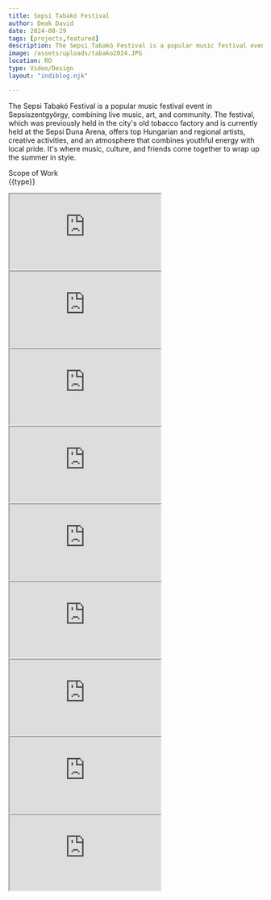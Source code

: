 ```yaml
---
title: Sepsi Tabakó Festival
author: Deak David
date: 2024-08-29
tags: [projects,featured]
description: The Sepsi Tabakó Festival is a popular music festival event in Sepsiszentgyörgy, combining live music, art, and community. The festival, which was previously held in the city's old tobacco factory and is currently held at the Sepsi Duna Arena, offers top Hungarian and regional artists, creative activities, and an atmosphere that combines youthful energy with local pride. It's where music, culture, and friends come together to wrap up the summer in style.
image: /assets/uploads/tabako2024.JPG
location: RO
type: Video/Design
layout: "indiblog.njk"

---
```


The Sepsi Tabakó Festival is a popular music festival event in Sepsiszentgyörgy, combining live music, art, and community. The festival, which was previously held in the city's old tobacco factory and is currently held at the Sepsi Duna Arena, offers top Hungarian and regional artists, creative activities, and an atmosphere that combines youthful energy with local pride. It's where music, culture, and friends come together to wrap up the summer in style.

Scope of Work  
{{type}}

<div class="grid grid-cols-1 md:grid-cols-2 gap-6">
  <div class="bg-black py-2.5">
    <div class="relative aspect-[9/16] h-[80vh] max-w-[calc(80vh*9/16)] mx-auto">
      <iframe
        src="https://www.youtube.com/embed/yg2UUyUCQLU?modestbranding=1&rel=0&playsinline=1"
        class="w-full h-full border-0 rounded-xl"
        title="YouTube Shorts video player"
        allow="accelerometer; clipboard-write; encrypted-media; gyroscope; picture-in-picture; web-share"
        allowfullscreen
      ></iframe>
    </div>
  </div>

  <div class="bg-black py-2.5">
    <div class="relative aspect-[9/16] h-[80vh] max-w-[calc(80vh*9/16)] mx-auto">
      <iframe
        src="https://www.youtube.com/embed/WhWj9ab-tTU?modestbranding=1&rel=0&playsinline=1"
        class="w-full h-full border-0 rounded-xl"
        title="YouTube Shorts video player"
        allow="accelerometer; clipboard-write; encrypted-media; gyroscope; picture-in-picture; web-share"
        allowfullscreen
      ></iframe>
    </div>
  </div>
</div>

<div class="grid grid-cols-1 md:grid-cols-2 gap-6 mt-6">
  <div class="bg-black py-2.5">
    <div class="relative aspect-[9/16] h-[80vh] max-w-[calc(80vh*9/16)] mx-auto">
      <iframe
        src="https://www.youtube.com/embed/B7qtKBd84gs?modestbranding=1&rel=0&playsinline=1"
        class="w-full h-full border-0 rounded-xl"
        title="YouTube Shorts video player"
        allow="accelerometer; clipboard-write; encrypted-media; gyroscope; picture-in-picture; web-share"
        allowfullscreen
      ></iframe>
    </div>
  </div>

  <div class="bg-black py-2.5">
    <div class="relative aspect-[9/16] h-[80vh] max-w-[calc(80vh*9/16)] mx-auto">
      <iframe
        src="https://www.youtube.com/embed/fSGWjLutYfo?modestbranding=1&rel=0&playsinline=1"
        class="w-full h-full border-0 rounded-xl"
        title="YouTube Shorts video player"
        allow="accelerometer; clipboard-write; encrypted-media; gyroscope; picture-in-picture; web-share"
        allowfullscreen
      ></iframe>
    </div>
  </div>
</div>

<div class="grid grid-cols-1 md:grid-cols-2 gap-6 mt-6">
  <div class="bg-black py-2.5">
    <div class="relative aspect-[9/16] h-[80vh] max-w-[calc(80vh*9/16)] mx-auto">
      <iframe
        src="https://www.youtube.com/embed/v_poDjIwPC4?modestbranding=1&rel=0&playsinline=1"
        class="w-full h-full border-0 rounded-xl"
        title="YouTube Shorts video player"
        allow="accelerometer; clipboard-write; encrypted-media; gyroscope; picture-in-picture; web-share"
        allowfullscreen
      ></iframe>
    </div>
  </div>

  <div class="bg-black py-2.5">
    <div class="relative aspect-[9/16] h-[80vh] max-w-[calc(80vh*9/16)] mx-auto">
      <iframe
        src="https://www.youtube.com/embed/lGV6XIz5EFo?modestbranding=1&rel=0&playsinline=1"
        class="w-full h-full border-0 rounded-xl"
        title="YouTube Shorts video player"
        allow="accelerometer; clipboard-write; encrypted-media; gyroscope; picture-in-picture; web-share"
        allowfullscreen
      ></iframe>
    </div>
  </div>
</div>

<div class="grid grid-cols-1 md:grid-cols-2 gap-6 mt-6">
  <div class="bg-black py-2.5">
    <div class="relative aspect-[9/16] h-[80vh] max-w-[calc(80vh*9/16)] mx-auto">
      <iframe
        src="https://www.youtube.com/embed/K2aNtPxC5T0?modestbranding=1&rel=0&playsinline=1"
        class="w-full h-full border-0 rounded-xl"
        title="YouTube Shorts video player"
        allow="accelerometer; clipboard-write; encrypted-media; gyroscope; picture-in-picture; web-share"
        allowfullscreen
      ></iframe>
    </div>
  </div>

  <div class="bg-black py-2.5">
    <div class="relative aspect-[9/16] h-[80vh] max-w-[calc(80vh*9/16)] mx-auto">
      <iframe
        src="https://www.youtube.com/embed/ADv1h8D0EwM?modestbranding=1&rel=0&playsinline=1"
        class="w-full h-full border-0 rounded-xl"
        title="YouTube Shorts video player"
        allow="accelerometer; clipboard-write; encrypted-media; gyroscope; picture-in-picture; web-share"
        allowfullscreen
      ></iframe>
    </div>
  </div>
</div>

<div class="bg-black py-2.5 mt-6">
  <div class="relative aspect-[9/16] h-[80vh] max-w-[calc(80vh*9/16)] mx-auto">
    <iframe
      src="https://www.youtube.com/embed/f7JuxQPjkYk?modestbranding=1&rel=0&playsinline=1"
      class="w-full h-full border-0 rounded-xl"
      title="YouTube Shorts video player"
      allow="accelerometer; clipboard-write; encrypted-media; gyroscope; picture-in-picture; web-share"
      allowfullscreen
    ></iframe>
  </div>
</div>
